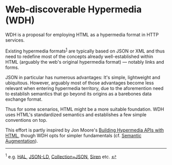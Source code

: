 Web-discoverable Hypermedia (WDH)
=================================

WDH is a proposal for employing HTML as a hypermedia format in HTTP services.

Existing hypermedia formats<sup id="fna1">[1](#fn1)</sup> are typically based on
JSON or XML and thus need to redefine most of the concepts already
well-established within HTML (arguably the web's original hypermedia format) —
notably links and forms.

JSON in particular has numerous advantages: It's simple, lightweight and
ubiquitous. However, arguably most of those advantages become less relevant when
entering hypermedia territory, due to the aforemention need to establish
semantics that go beyond its origins as a barebones data exchange format.

Thus for some scenarios, HTML might be a more suitable foundation. WDH uses
HTML's standardized semantics and establishes a few simple conventions on top.

This effort is partly inspired by Jon Moore's
[Building Hypermedia APIs with HTML], though WDH opts for simpler fundamentals
(cf. [Semantic Augmentation]).


----

<sup id="fn1">1</sup>
    e.g. [HAL](https://tools.ietf.org/html/draft-kelly-json-hal),
    [JSON-LD](http://json-ld.org),
    [Collection+JSON](http://amundsen.com/media-types/collection/),
    [Siren](https://github.com/kevinswiber/siren) etc.
    [↩](#fna1)


[Building Hypermedia APIs with HTML]: http://www.infoq.com/presentations/web-api-html
[Semantic Augmentation]: #semantic-augmentation

